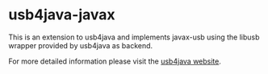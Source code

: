 usb4java-javax
==============

This is an extension to usb4java and implements javax-usb using the libusb
wrapper provided by usb4java as backend.

For more detailed information please visit the [usb4java website](http://usb4java.org/).
